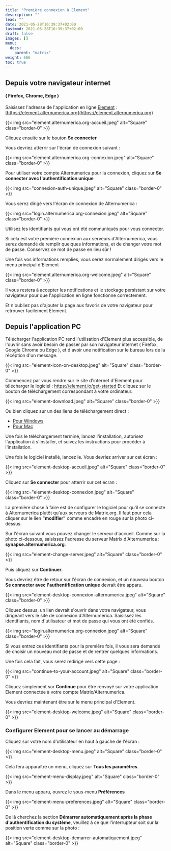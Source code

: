 ```yaml
---
title: "Première connexion à Element"
description: ""
lead: ""
date: 2021-05-28T16:39:37+02:00
lastmod: 2021-05-28T16:39:37+02:00
draft: false
images: []
menu:
  docs:
    parent: "matrix"
weight: 666
toc: true
---
```



## Depuis votre navigateur internet
#### ( Firefox, Chrome, Edge )


Saisissez l'adresse de l'application en ligne [Element](https://element.alternumerica.org) :
[https://element.alternumerica.org](https://element.alternumerica.org)


{{< img src="element.alternumerica.org-accueil.jpeg" alt="Square" class="border-0" >}}


Cliquez ensuite sur le bouton **Se connecter**

Vous devriez atterrir sur l'écran de connexion suivant :

{{< img src="element.alternumerica.org-connexion.jpeg" alt="Square" class="border-0" >}}

Pour utiliser votre compte Alternumerica pour la connexion, cliquez sur **Se connecter avec l'authentification unique**

{{< img src="connexion-auth-unique.jpeg" alt="Square" class="border-0" >}}

Vous serez dirigé vers l'écran de connexion de Alternumerica :

{{< img src="login.alternumerica.org-connexion.jpeg" alt="Square" class="border-0" >}}

Utilisez les identifiants qui vous ont été communiqués pour vous connecter.

Si cela est votre première connexion aux serveurs d'Alternumerica, vous serez demandé de remplir quelques informations, et de changer votre mot de passe.
Conservez ce mot de passe en lieu sûr !

Une fois vos informations remplies, vous serez normalement dirigés vers le menu principal d'Element

{{< img src="element.alternumerica.org-welcome.jpeg" alt="Square" class="border-0" >}}

Il vous restera à accepter les notifications et le stockage persistant sur votre navigateur pour que l'application en ligne fonctionne correctement.

Et n'oubliez pas d'ajouter la page aux favoris de votre navigateur pour retrouver facilement Element.

## Depuis l'application PC

Télécharger l'application PC rend l'utilisation d'Element plus accessible, de l'ouvrir sans avoir besoin de passer par son navigateur internet ( Firefox, Google Chrome ou Edge ), et d'avoir une notification sur le bureau lors de la récéption d'un message.

{{< img src="element-icon-on-desktop.jpeg" alt="Square" class="border-0" >}}

Commencez par vous rendre sur le site d'internet d'Element pour télécharger le logiciel : https://element.io/get-started
Et cliquez sur le bouton de téléchargement correspondant à votre ordinateur.

{{< img src="element-download.jpeg" alt="Square" class="border-0" >}}

Ou bien cliquez sur un des liens de téléchargement direct :
- [Pour Windows](https://packages.riot.im/desktop/install/win32/x64/Element%20Setup.exe)
- [Pour Mac](https://packages.riot.im/desktop/install/macos/Element.dmg)

Une fois le téléchargement terminé, lancez l'installation, autorisez l'application à s'installer, et suivez les instructions pour procéder à l'installation.

Une fois le logiciel installé, lancez le. Vous devriez arriver sur cet écran :

{{< img src="element-desktop-accueil.jpeg" alt="Square" class="border-0" >}}

Cliquez sur **Se connecter** pour atterrir sur cet écran :

{{< img src="element-desktop-connexion.jpeg" alt="Square" class="border-0" >}}

La première chose à faire est de configurer le logiciel pour qu'il se connecte à Alternumerica plutôt qu'aux serveurs de Matrix.org. Il faut pour cela cliquer sur le lien **"modifier"** comme encadré en rouge sur la photo ci-dessus.

Sur l'écran suivant vous pouvez changer le serveur d'accueil. Comme sur la photo ci-dessous, saisissez l'adresse du serveur Matrix d'Alternumerica : **synapse.alternumerica.org**.

{{< img src="element-change-server.jpeg" alt="Square" class="border-0" >}}

Puis cliquez sur **Continuer**.

Vous devriez être de retour sur l'écran de connexion, et un nouveau bouton **Se connecter avec l'authentification unique** devrait être apparu.

{{< img src="element-desktop-connexion-alternumerica.jpeg" alt="Square" class="border-0" >}}

Cliquez dessus, un lien devrait s'ouvrir dans votre navigateur, vous dirigeant vers le site de connexion d'Alternumerica.
Saisissez les identifiants, nom d'utilisateur et mot de passe qui vous ont été confiés.

{{< img src="login.alternumerica.org-connexion.jpeg" alt="Square" class="border-0" >}}

Si vous entrez ces identifiants pour la première fois, il vous sera demandé de choisir un nouveau mot de passe et de rentrer quelques informations.

Une fois cela fait, vous serez redirigé vers cette page :

{{< img src="continue-to-your-account.jpeg" alt="Square" class="border-0" >}}

Cliquez simplement sur **Continue** pour être renvoyé sur votre application Element connectée à votre compte Matrix/Alternumerica.

Vous devriez maintenant être sur le menu principal d'Element.

{{< img src="element-desktop-welcome.jpeg" alt="Square" class="border-0" >}}


### Configurer Element pour se lancer au démarrage

Cliquez sur votre nom d'utilisateur en haut à gauche de l'écran :

{{< img src="element-desktop-menu.jpeg" alt="Square" class="border-0" >}}

Cela fera apparaître un menu, cliquez sur **Tous les paramètres**.

{{< img src="element-menu-display.jpeg" alt="Square" class="border-0" >}}

Dans le menu apparu, ouvrez le sous-menu **Préférences**

{{< img src="element-menu-preferences.jpeg" alt="Square" class="border-0" >}}

De là cherchez la section **Démarrer automatiquement après la phase d'authentification du système**, veuillez à ce que l'interrupteur soit sur la position verte comme sur la photo :

{{< img src="element-desktop-demarrer-automatiquement.jpeg" alt="Square" class="border-0" >}}


